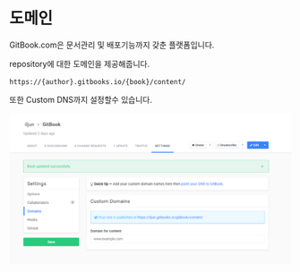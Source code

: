 # 도메인

GitBook.com은 문서관리 및 배포기능까지 갖춘 플랫폼입니다.

repository에 대한 도메인을 제공해줍니다.
```
https://{author}.gitbooks.io/{book}/content/
```

또한 Custom DNS까지 설정할수 있습니다.

![customDomain](./custom-domain.png)